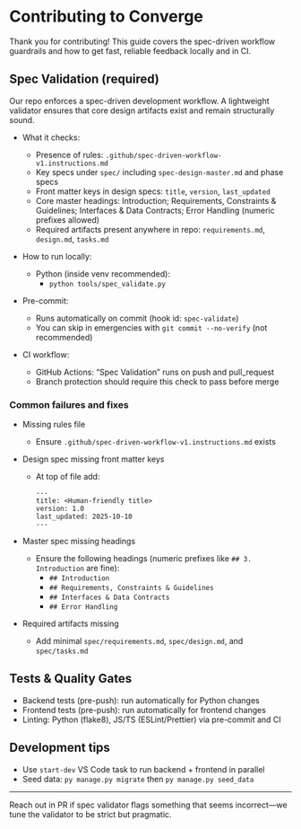 # Contributing to Converge

Thank you for contributing! This guide covers the spec-driven workflow guardrails and how to get fast, reliable feedback locally and in CI.

## Spec Validation (required)

Our repo enforces a spec-driven development workflow. A lightweight validator ensures that core design artifacts exist and remain structurally sound.

- What it checks:
  - Presence of rules: `.github/spec-driven-workflow-v1.instructions.md`
  - Key specs under `spec/` including `spec-design-master.md` and phase specs
  - Front matter keys in design specs: `title`, `version`, `last_updated`
  - Core master headings: Introduction; Requirements, Constraints & Guidelines; Interfaces & Data Contracts; Error Handling (numeric prefixes allowed)
  - Required artifacts present anywhere in repo: `requirements.md`, `design.md`, `tasks.md`

- How to run locally:
  - Python (inside venv recommended):
    - `python tools/spec_validate.py`

- Pre-commit:
  - Runs automatically on commit (hook id: `spec-validate`)
  - You can skip in emergencies with `git commit --no-verify` (not recommended)

- CI workflow:
  - GitHub Actions: “Spec Validation” runs on push and pull_request
  - Branch protection should require this check to pass before merge

### Common failures and fixes

- Missing rules file
  - Ensure `.github/spec-driven-workflow-v1.instructions.md` exists

- Design spec missing front matter keys
  - At top of file add:
    ```
    ---
    title: <Human-friendly title>
    version: 1.0
    last_updated: 2025-10-10
    ---
    ```

- Master spec missing headings
  - Ensure the following headings (numeric prefixes like `## 3. Introduction` are fine):
    - `## Introduction`
    - `## Requirements, Constraints & Guidelines`
    - `## Interfaces & Data Contracts`
    - `## Error Handling`

- Required artifacts missing
  - Add minimal `spec/requirements.md`, `spec/design.md`, and `spec/tasks.md`

## Tests & Quality Gates

- Backend tests (pre-push): run automatically for Python changes
- Frontend tests (pre-push): run automatically for frontend changes
- Linting: Python (flake8), JS/TS (ESLint/Prettier) via pre-commit and CI

## Development tips

- Use `start-dev` VS Code task to run backend + frontend in parallel
- Seed data: `py manage.py migrate` then `py manage.py seed_data`

---

Reach out in PR if spec validator flags something that seems incorrect—we tune the validator to be strict but pragmatic.
